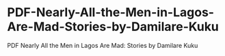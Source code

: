 # PDF-Nearly-All-the-Men-in-Lagos-Are-Mad-Stories-by-Damilare-Kuku
PDF Nearly All the Men in Lagos Are Mad: Stories by Damilare Kuku

